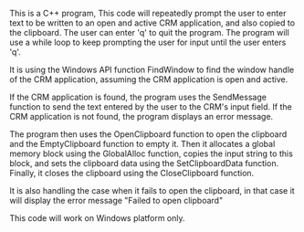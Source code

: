 This is a C++ program, This code will repeatedly prompt the user to enter text to be written to an open and active CRM application, and also copied to the clipboard. The user can enter 'q' to quit the program. The program will use a while loop to keep prompting the user for input until the user enters 'q'.

It is using the Windows API function FindWindow to find the window handle of the CRM application, assuming the CRM application is open and active.

If the CRM application is found, the program uses the SendMessage function to send the text entered by the user to the CRM's input field. If the CRM application is not found, the program displays an error message.

The program then uses the OpenClipboard function to open the clipboard and the EmptyClipboard function to empty it. Then it allocates a global memory block using the GlobalAlloc function, copies the input string to this block, and sets the clipboard data using the SetClipboardData function. Finally, it closes the clipboard using the CloseClipboard function.

It is also handling the case when it fails to open the clipboard, in that case it will display the error message "Failed to open clipboard"

This code will work on Windows platform only.
